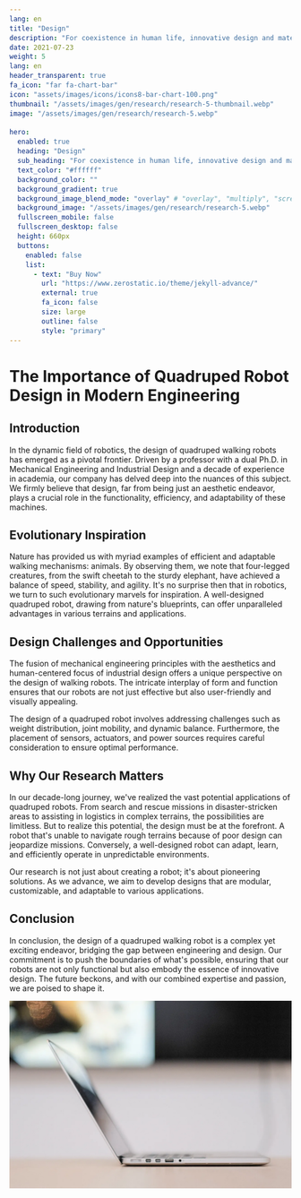 ```yaml
---
lang: en
title: "Design"
description: "For coexistence in human life, innovative design and material choices that evoke a sense of intimacy are essential."
date: 2021-07-23
weight: 5
lang: en
header_transparent: true
fa_icon: "far fa-chart-bar"
icon: "assets/images/icons/icons8-bar-chart-100.png"
thumbnail: "/assets/images/gen/research/research-5-thumbnail.webp"
image: "/assets/images/gen/research/research-5.webp"

hero:
  enabled: true
  heading: "Design"
  sub_heading: "For coexistence in human life, innovative design and material choices that evoke a sense of intimacy are essential."
  text_color: "#ffffff"
  background_color: ""
  background_gradient: true
  background_image_blend_mode: "overlay" # "overlay", "multiply", "screen"
  background_image: "/assets/images/gen/research/research-5.webp"
  fullscreen_mobile: false
  fullscreen_desktop: false
  height: 660px
  buttons:
    enabled: false
    list:
      - text: "Buy Now"
        url: "https://www.zerostatic.io/theme/jekyll-advance/"
        external: true
        fa_icon: false
        size: large
        outline: false
        style: "primary"
---
```


# The Importance of Quadruped Robot Design in Modern Engineering
 
## Introduction
 
In the dynamic field of robotics, the design of quadruped walking robots has emerged as a pivotal frontier. Driven by a professor with a dual Ph.D. in Mechanical Engineering and Industrial Design and a decade of experience in academia, our company has delved deep into the nuances of this subject. We firmly believe that design, far from being just an aesthetic endeavor, plays a crucial role in the functionality, efficiency, and adaptability of these machines. 
 
## Evolutionary Inspiration
 
Nature has provided us with myriad examples of efficient and adaptable walking mechanisms: animals. By observing them, we note that four-legged creatures, from the swift cheetah to the sturdy elephant, have achieved a balance of speed, stability, and agility. It's no surprise then that in robotics, we turn to such evolutionary marvels for inspiration. A well-designed quadruped robot, drawing from nature's blueprints, can offer unparalleled advantages in various terrains and applications.
 
## Design Challenges and Opportunities
 
The fusion of mechanical engineering principles with the aesthetics and human-centered focus of industrial design offers a unique perspective on the design of walking robots. The intricate interplay of form and function ensures that our robots are not just effective but also user-friendly and visually appealing.
 
The design of a quadruped robot involves addressing challenges such as weight distribution, joint mobility, and dynamic balance. Furthermore, the placement of sensors, actuators, and power sources requires careful consideration to ensure optimal performance.
 
## Why Our Research Matters
 
In our decade-long journey, we've realized the vast potential applications of quadruped robots. From search and rescue missions in disaster-stricken areas to assisting in logistics in complex terrains, the possibilities are limitless. But to realize this potential, the design must be at the forefront. A robot that's unable to navigate rough terrains because of poor design can jeopardize missions. Conversely, a well-designed robot can adapt, learn, and efficiently operate in unpredictable environments.

Our research is not just about creating a robot; it's about pioneering solutions. As we advance, we aim to develop designs that are modular, customizable, and adaptable to various applications.
 
## Conclusion
 
In conclusion, the design of a quadruped walking robot is a complex yet exciting endeavor, bridging the gap between engineering and design. Our commitment is to push the boundaries of what's possible, ensuring that our robots are not only functional but also embody the essence of innovative design. The future beckons, and with our combined expertise and passion, we are poised to shape it.
 
 ![Design In Figma](/assets/images/gen/content/content-2.webp)
